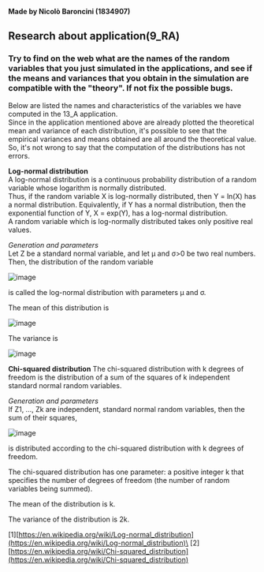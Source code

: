 **Made by Nicolò Baroncini (1834907)**

## Research about application(9_RA)
### Try to find on the web what are the names of the random variables that you just simulated in the applications, and see if the means and variances that you obtain in the simulation are compatible with the "theory". If not fix the possible bugs.
Below are listed the names and characteristics of the variables we have computed in the 13_A application.\
Since in the application mentioned above are already plotted the theoretical mean and variance of each distribution, it's possible to see that the empirical variances and means obtained are all around the theoretical value. So, it's not wrong to say that the computation of the distributions has not errors.

**Log-normal distribution**\
A log-normal distribution is a continuous probability distribution of a random variable whose logarithm is normally distributed.\
Thus, if the random variable X is log-normally distributed, then Y = ln(X) has a normal distribution. Equivalently, if Y has a normal distribution, then the exponential function of Y, X = exp(Y), has a log-normal distribution.\
A random variable which is log-normally distributed takes only positive real values.

*Generation and parameters*\
Let Z be a standard normal variable, and let μ and σ>0 be two real numbers. Then, the distribution of the random variable

![image](https://user-images.githubusercontent.com/78324346/143195092-e3d62763-e87f-446d-9032-631dc5f5b83e.png)

is called the log-normal distribution with parameters μ and σ.

The mean of this distribution is

![image](https://user-images.githubusercontent.com/78324346/143195266-cf9c16b8-70fb-4c96-bb2c-231154d9f4c3.png)

The variance is

![image](https://user-images.githubusercontent.com/78324346/143195314-ad26a208-78f7-4ae9-81eb-0b4f67f37ae4.png)

**Chi-squared distribution**
The chi-squared distribution with k degrees of freedom is the distribution of a sum of the squares of k independent standard normal random variables.

*Generation and parameters*\
If Z1, ..., Zk are independent, standard normal random variables, then the sum of their squares,

![image](https://user-images.githubusercontent.com/78324346/143196151-98525390-1da3-496d-91dc-e52768dfd8e4.png)

is distributed according to the chi-squared distribution with k degrees of freedom.

The chi-squared distribution has one parameter: a positive integer k that specifies the number of degrees of freedom (the number of random variables being summed).

The mean of the distribution is k.

The variance of the distribution is 2k.

[1][https://en.wikipedia.org/wiki/Log-normal_distribution](https://en.wikipedia.org/wiki/Log-normal_distribution)\
[2][https://en.wikipedia.org/wiki/Chi-squared_distribution](https://en.wikipedia.org/wiki/Chi-squared_distribution)
